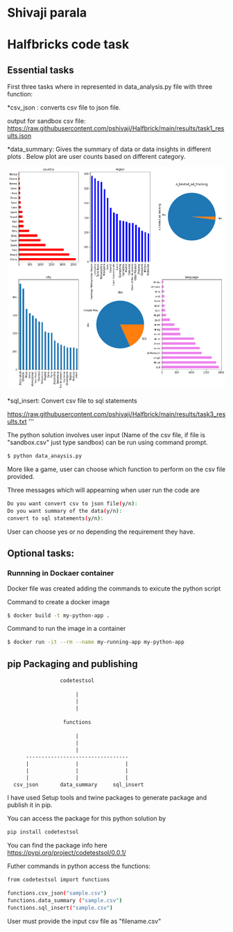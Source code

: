 Shivaji parala
===========================================================

# Halfbricks code task

## Essential tasks

First three tasks where in represented in data_analysis.py file with three function:

*csv_json : converts csv file to json file. 

output for sandbox csv file:  https://raw.githubusercontent.com/pshivaji/Halfbrick/main/results/task1_results.json

*data_summary: Gives the summary of data or data insights in different plots . Below plot are user counts based on different category.

![image info](results/task2_results.png)

*sql_insert: Convert csv file to sql statements 

https://raw.githubusercontent.com/pshivaji/Halfbrick/main/results/task3_results.txt
'''

The python solution involves user input (Name of the csv file, if file is "sandbox.csv" just type sandbox) can be run using command prompt.

```bash
$ python data_anaysis.py
```

More like a game, user can choose which function to perform  on the csv file provided.

Three messages which will appearning when user run the code are 

```bash
Do you want convert csv to json file(y/n):
Do you want summary of the data(y/n):
convert to sql statements(y/n):
```

User can choose yes or no depending the requirement they have.


## Optional tasks:

### Runnning in Dockaer container

Docker file was created adding the commands to exicute the python script

Command to create a docker image 

```bash
$ docker build -t my-python-app .
```

Command to run the image in a container

```bash
$ docker run -it --rm --name my-running-app my-python-app
```

## pip Packaging and publishing

                     codetestsol

                          |
                          |
                          |

                      functions

                          | 
                          |  
                          |
          ---------------------------------
          |               |               |      
          |               |               |
          |               |               |               
      csv_json       data_summary     sql_insert

I have used Setup tools and twine packages to generate package and publish it in pip.

You can access the package for this python solution by 

```bash
pip install codetestsol
```
You can find the package info here https://pypi.org/project/codetestsol/0.0.1/

Futher commands in python access the functions:

```bash
from codetestsol import functions
```

```bash
functions.csv_json("sample.csv")  
functions.data_summary ("sample.csv") 
functions.sql_insert("sample.csv") 
```
User must provide the input csv file as "filename.csv"






